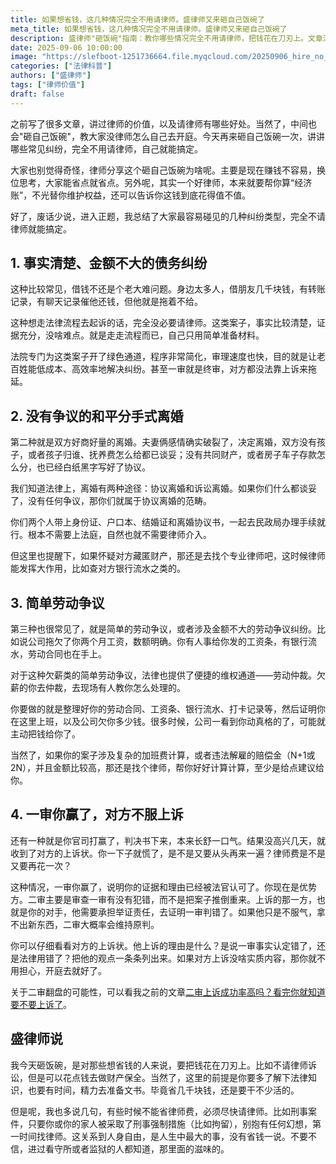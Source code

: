 ```yaml
---
title: 如果想省钱，这几种情况完全不用请律师。盛律师又来砸自己饭碗了
meta_title: 如果想省钱，这几种情况完全不用请律师。盛律师又来砸自己饭碗了
description: 盛律师"砸饭碗"指南：教你哪些情况完全不用请律师，把钱花在刀刃上。文章深度解析四类可自行搞定的常见纠纷：事实清楚的小额债务、无争议的协议离婚、简单劳动仲裁（如欠薪），以及一审胜诉后的二审应对。了解这些法律绿色通道，能帮你低成本、高效率维权，省下大笔律师费。同时郑重提醒，刑事案件等关乎人身自由的重大情况，切勿省钱，必须第一时间聘请律师。
date: 2025-09-06 10:00:00
image: "https://slefboot-1251736664.file.myqcloud.com/20250906_hire_no_lawyer.webp"
categories: ["法律科普"]
authors: ["盛律师"]
tags: ["律师价值"]
draft: false
---
```


之前写了很多文章，讲过律师的价值，以及请律师有哪些好处。当然了，中间也会"砸自己饭碗"，教大家没律师怎么自己去开庭。今天再来砸自己饭碗一次，讲讲哪些常见纠纷，完全不用请律师，自己就能搞定。

大家也别觉得奇怪，律师分享这个砸自己饭碗为啥呢。主要是现在赚钱不容易，换位思考，大家能省点就省点。另外呢，其实一个好律师，本来就要帮你算“经济账”，不光替你维护权益，还可以告诉你这钱到底花得值不值。

好了，废话少说，进入正题，我总结了大家最容易碰见的几种纠纷类型，完全不请律师就能搞定。

## 1. 事实清楚、金额不大的债务纠纷

这种比较常见，借钱不还是个老大难问题。身边太多人，借朋友几千块钱，有转账记录，有聊天记录催他还钱，但他就是拖着不给。

这种想走法律流程去起诉的话，完全没必要请律师。这类案子，事实比较清楚，证据充分，没啥难点。就是走走流程而已，自己只用简单准备材料。

法院专门为这类案子开了绿色通道，程序非常简化，审理速度也快，目的就是让老百姓能低成本、高效率地解决纠纷。甚至一审就是终审，对方都没法靠上诉来拖延。

## 2. 没有争议的和平分手式离婚

第二种就是双方好商好量的离婚。夫妻俩感情确实破裂了，决定离婚，双方没有孩子，或者孩子归谁、抚养费怎么给都已谈妥；没有共同财产，或者房子车子存款怎么分，也已经白纸黑字写好了协议。

我们知道法律上，离婚有两种途径：协议离婚和诉讼离婚。如果你们什么都谈妥了，没有任何争议，那你们就属于协议离婚的范畴。

你们两个人带上身份证、户口本、结婚证和离婚协议书，一起去民政局办理手续就行。根本不需要上法庭，自然也就不需要律师介入。

但这里也提醒下，如果怀疑对方藏匿财产，那还是去找个专业律师吧，这时候律师能发挥大作用，比如查对方银行流水之类的。

## 3. 简单劳动争议

第三种也很常见了，就是简单的劳动争议，或者涉及金额不大的劳动争议纠纷。比如说公司拖欠了你两个月工资，数额明确。你有人事给你发的工资条，有银行流水，劳动合同也在手上。

对于这种欠薪类的简单劳动争议，法律也提供了便捷的维权通道——劳动仲裁。欠薪的你去仲裁，去现场有人教你怎么处理的。

你要做的就是整理好你的劳动合同、工资条、银行流水、打卡记录等，然后证明你在这里上班，以及公司欠你多少钱。很多时候，公司一看到你动真格的了，可能就主动把钱给你了。

当然了，如果你的案子涉及复杂的加班费计算，或者违法解雇的赔偿金（N+1或2N），并且金额比较高，那还是找个律师，帮你好好计算计算，至少是给点建议给你。

## 4. 一审你赢了，对方不服上诉

还有一种就是你官司打赢了，判决书下来，本来长舒一口气。结果没高兴几天，就收到了对方的上诉状。你一下子就慌了，是不是又要从头再来一遍？律师费是不是又要再花一次？

这种情况，一审你赢了，说明你的证据和理由已经被法官认可了。你现在是优势方。二审主要是审查一审有没有犯错，而不是把案子推倒重来。上诉的那一方，也就是你的对手，他需要承担举证责任，去证明一审判错了。如果他只是不服气，拿不出新东西，二审大概率会维持原判。

你可以仔细看看对方的上诉状。他上诉的理由是什么？是说一审事实认定错了，还是法律用错了？把他的观点一条条列出来。如果对方上诉没啥实质内容，那你就不用担心，开庭去就好了。

关于二审翻盘的可能性，可以看我之前的文章[二审上诉成功率高吗？看完你就知道要不要上诉了](https://shenglvshi.cn/second_instance)。

## 盛律师说

我今天砸饭碗，是对那些想省钱的人来说，要把钱花在刀刃上。比如不请律师诉讼，但是可以花点钱去做财产保全。当然了，这里的前提是你要多了解下法律知识，也要有时间，精力去准备文书。毕竟省几千块钱，还是要干不少活的。

但是呢，我也多说几句，有些时候不能省律师费，必须尽快请律师。比如刑事案件，只要你或你的家人被采取了刑事强制措施（比如拘留），别抱有任何幻想，第一时间找律师。这关系到人身自由，是人生中最大的事，没有省钱一说。不要不信，进过看守所或者监狱的人都知道，那里面的滋味的。